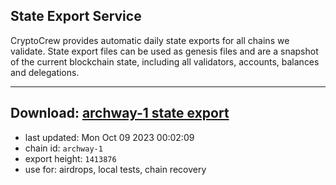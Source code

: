 ## State Export Service
CryptoCrew provides automatic daily state exports for all chains we validate. State export files can be used as genesis files and are a snapshot of the current blockchain state, including all validators, accounts, balances and delegations.

---
**Download: [archway-1 state export](https://dl.ccvalidators.com/SERVICE/archway/archway-1_export_1413876.json)**
---

- last updated: Mon Oct 09 2023 00:02:09
- chain id: `archway-1`
- export height: `1413876`
- use for: airdrops, local tests, chain recovery
